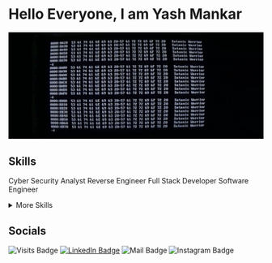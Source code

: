 # Hello Everyone, I am Yash Mankar
![Yash's GitHub Banner](./Contents/banner.gif)

## Skills
Cyber Security Analyst
Reverse Engineer
Full Stack Developer
Software Engineer

<details>
<summary>More Skills</summary>

![C badge](https://img.shields.io/badge/Code-C-informational?style=flat&logo=c&logoColor=white&color=4AB197)
![C++ badge](https://img.shields.io/badge/Code-C++-informational?style=flat&logo=cplusplus&logoColor=white&color=4AB197)
![Python badge](https://img.shields.io/badge/Code-Python-informational?style=flat&logo=python&logoColor=white&color=4AB197)
![R badge](https://img.shields.io/badge/Code-R-informational?style=flat&logo=r&logoColor=white&color=4AB197)
![Svelte badge](https://img.shields.io/badge/Code-Svelte-informational?style=flat&logo=svelte&logoColor=white&color=4AB197)
![xampp badge](https://img.shields.io/badge/Code-xampp-informational?style=flat&logo=xamppt&logoColor=white&color=4AB197)
![Javascript badge](https://img.shields.io/badge/Code-JavaScript-informational?style=flat&logo=JavaScript&logoColor=white&color=4AB197)

</details>

## Socials
![Visits Badge](https://badges.pufler.dev/visits/AraeneaCLI/AraeneaCLI)
[![LinkedIn Badge](https://img.shields.io/badge/LinkedIn-YashMankar-informational?style=flat&logo=linkedin&logoColor=#0A66C2&color=0D76A8)](https://www.linkedin.com/in/yash-mankar-23b453269)
![Mail Badge](https://img.shields.io/badge/mail-yash.mankar10122003-information?logo=gmail&color=0D76A8&logoColor=%23EA4335&label=Mail&link=yash.mankar10122003%40gmail.com)
![Instagram Badge](https://img.shields.io/badge/instagram-yash0.flac-information?logo=instagram&logoColor=%23E4405F&color=0D76A8&label=Instagram&link=https%3A%2F%2Finstagram.com%2Fyash0.flac%3Figshid%3DYTQwZjQ0NmI0OA%3D%3D)
